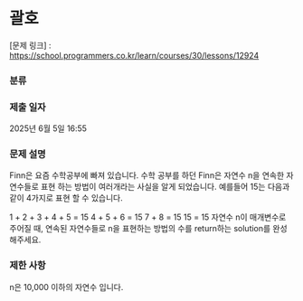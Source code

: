 # 괄호

[문제 링크] : https://school.programmers.co.kr/learn/courses/30/lessons/12924

### 분류

### 제출 일자

2025년 6월 5일 16:55

### 문제 설명

<p>
Finn은 요즘 수학공부에 빠져 있습니다. 수학 공부를 하던 Finn은 자연수 n을 연속한 자연수들로 표현 하는 방법이 여러개라는 사실을 알게 되었습니다. 예를들어 15는 다음과 같이 4가지로 표현 할 수 있습니다.

1 + 2 + 3 + 4 + 5 = 15
4 + 5 + 6 = 15
7 + 8 = 15
15 = 15
자연수 n이 매개변수로 주어질 때, 연속된 자연수들로 n을 표현하는 방법의 수를 return하는 solution를 완성해주세요.
</p>


### 제한 사항
<p>
n은 10,000 이하의 자연수 입니다.
</p>